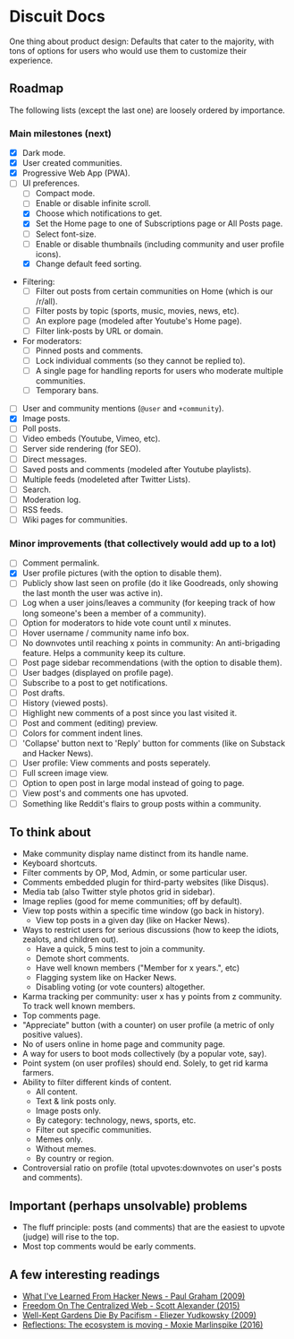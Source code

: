 # Discuit Docs

One thing about product design: Defaults that cater to the majority, with tons 
of options for users who would use them to customize their experience.

## Roadmap

The following lists (except the last one) are loosely ordered by importance. 

### Main milestones (next)

- [x] Dark mode.
- [x] User created communities.
- [X] Progressive Web App (PWA).
- [ ] UI preferences.
	- [ ] Compact mode.
	- [ ] Enable or disable infinite scroll. 
	- [X] Choose which notifications to get.
	- [X] Set the Home page to one of Subscriptions page or All Posts page.
	- [ ] Select font-size.
	- [ ] Enable or disable thumbnails (including community and user profile icons).
    - [X] Change default feed sorting.
- Filtering:
	- [ ] Filter out posts from certain communities on Home (which is our /r/all).
	- [ ] Filter posts by topic (sports, music, movies, news, etc).
	- [ ] An explore page (modeled after Youtube's Home page).
    - [ ] Filter link-posts by URL or domain.
- For moderators:
	- [ ] Pinned posts and comments.
	- [ ] Lock individual comments (so they cannot be replied to).
	- [ ] A single page for handling reports for users who moderate multiple 
      communities. 
	- [ ] Temporary bans.
- [ ] User and community mentions (`@user` and `+community`).
- [X] Image posts.
- [ ] Poll posts.
- [ ] Video embeds (Youtube, Vimeo, etc).
- [ ] Server side rendering (for SEO).
- [ ] Direct messages.
- [ ] Saved posts and comments (modeled after Youtube playlists).
- [ ] Multiple feeds (modeleted after Twitter Lists).
- [ ] Search.
- [ ] Moderation log.
- [ ] RSS feeds.
- [ ] Wiki pages for communities.

### Minor improvements (that collectively would add up to a lot)

- [ ] Comment permalink.
- [X] User profile pictures (with the option to disable them).
- [ ] Publicly show last seen on profile (do it like Goodreads, only showing the 
  last month the user was active in).
- [ ] Log when a user joins/leaves a community (for keeping track of how long 
  someone's been a member of a community).
- [ ] Option for moderators to hide vote count until x minutes.
- [ ] Hover username / community name info box.
- [ ] No downvotes until reaching x points in community: An anti-brigading 
  feature. Helps a community keep its culture.
- [ ] Post page sidebar recommendations (with the option to disable them).
- [ ] User badges (displayed on profile page).
- [ ] Subscribe to a post to get notifications.
- [ ] Post drafts.
- [ ] History (viewed posts).
- [ ] Highlight new comments of a post since you last visited it.
- [ ] Post and comment (editing) preview.
- [ ] Colors for comment indent lines.
- [ ] 'Collapse' button next to 'Reply' button for comments (like on Substack and 
  Hacker News).
- [ ] User profile: View comments and posts seperately.
- [ ] Full screen image view.
- [ ] Option to open post in large modal instead of going to page.
- [ ] View post's and comments one has upvoted.
- [ ] Something like Reddit's flairs to group posts within a community.

## To think about

- Make community display name distinct from its handle name.
- Keyboard shortcuts.
- Filter comments by OP, Mod, Admin, or some particular user.
- Comments embedded plugin for third-party websites (like Disqus).
- Media tab (also Twitter style photos grid in sidebar).
- Image replies (good for meme communities; off by default).
- View top posts within a specific time window (go back in history).
    - View top posts in a given day (like on Hacker News).
- Ways to restrict users for serious discussions (how to
  keep the idiots, zealots, and children out).
    - Have a quick, 5 mins test to join a community.
    - Demote short comments.
    - Have well known members ("Member for x years.", etc)
    - Flagging system like on Hacker News.
    - Disabling voting (or vote counters) altogether.
- Karma tracking per community: user x has y points from z community. To track 
  well known members.
- Top comments page.
- "Appreciate" button (with a counter) on user profile (a metric of only 
  positive values).
- No of users online in home page and community page.
- A way for users to boot mods collectively (by a popular vote, say).
- Point system (on user profiles) should end. Solely, to get rid karma farmers.
- Ability to filter different kinds of content.
    - All content.
    - Text & link posts only.
    - Image posts only.
    - By category: technology, news, sports, etc.
    - Filter out specific communities.
    - Memes only.
    - Without memes.
    - By country or region.
- Controversial ratio on profile (total upvotes:downvotes on user's posts and 
  comments).

## Important (perhaps unsolvable) problems

- The fluff principle: posts (and comments) that are the easiest to upvote 
  (judge) will rise to the top.
- Most top comments would be early comments.

## A few interesting readings

- [What I've Learned From Hacker News - Paul Graham 
  (2009)](http://www.paulgraham.com/hackernews.html)
- [Freedom On The Centralized Web - Scott Alexander 
  (2015)](https://slatestarcodex.com/2015/07/22/freedom-on-the-centralized-web/)
- [Well-Kept Gardens Die By Pacifism - Eliezer Yudkowsky 
  (2009)](https://www.lesswrong.com/posts/tscc3e5eujrsEeFN4/well-kept-gardens-die-by-pacifism)
- [Reflections: The ecosystem is moving - Moxie 
  Marlinspike (2016)](https://signal.org/blog/the-ecosystem-is-moving/)

